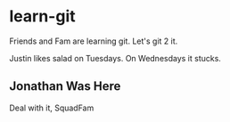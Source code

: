 # learn-git
Friends and Fam are learning git. Let's git 2 it.

Justin likes salad on Tuesdays. On Wednesdays it stucks.


## Jonathan Was Here

Deal with it, SquadFam
